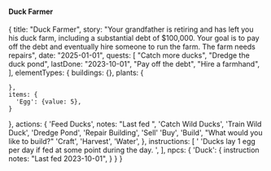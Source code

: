 #### Duck Farmer

{
  title: "Duck Farmer",
  story: "Your grandfather is retiring and has left you his duck farm, including a substantial debt of $100,000. Your goal is to pay off the debt and eventually hire someone to run the farm. The farm needs repairs",
  date: "2025-01-01",
  quests: [
    "Catch more ducks",
    "Dredge the duck pond", lastDone: "2023-10-01",
    "Pay off the debt",
    "Hire a farmhand",
  ],
  elementTypes: {
    buildings: {},
    plants: {

    },
    items: {
      'Egg': {value: 5},
    }
  },
  actions: {
    'Feed Ducks', notes: "Last fed <current date>",
    'Catch Wild Ducks',
    'Train Wild Duck',
    'Dredge Pond',
    'Repair Building',
    'Sell'
    'Buy',
    'Build', "What would you like to build?"
    'Craft',
    'Harvest',
    'Water',
  },
  instructions: [
    '
    'Ducks lay 1 egg per day if fed at some point during the day. ',
  ],
  npcs: {
    'Duck': {
      instruction notes: "Last fed 2023-10-01",
    }
  }
}
